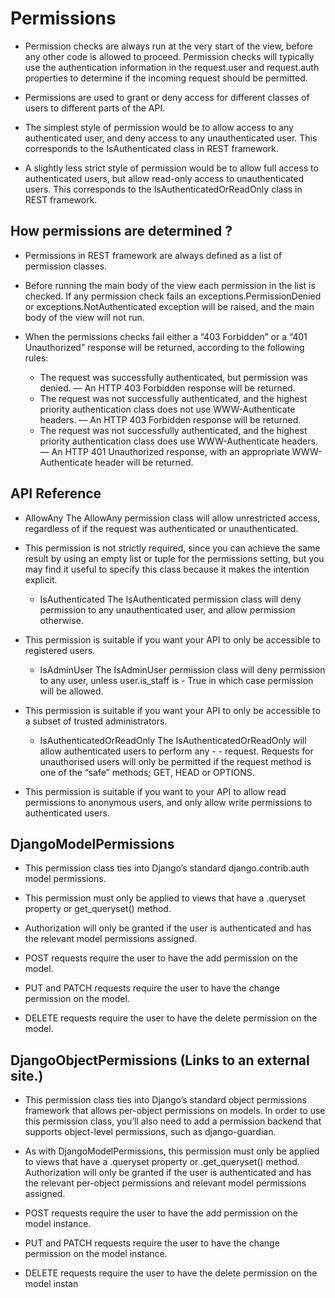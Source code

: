 # Permissions

- Permission checks are always run at the very start of the view, before any other code is allowed to proceed. Permission checks will typically use the authentication information in the request.user and request.auth properties to determine if the incoming request should be permitted.

- Permissions are used to grant or deny access for different classes of users to different parts of the API.

- The simplest style of permission would be to allow access to any authenticated user, and deny access to any unauthenticated user. This corresponds to the IsAuthenticated class in REST framework.

- A slightly less strict style of permission would be to allow full access to authenticated users, but allow read-only access to unauthenticated users. This corresponds to the IsAuthenticatedOrReadOnly class in REST framework.
## How permissions are determined ?

- Permissions in REST framework are always defined as a list of permission classes.

- Before running the main body of the view each permission in the list is checked. If any permission check fails an exceptions.PermissionDenied or exceptions.NotAuthenticated exception will be raised, and the main body of the view will not run.

- When the permissions checks fail either a “403 Forbidden” or a “401 Unauthorized” response will be returned, according to the following rules:

    - The request was successfully authenticated, but permission was denied. — An HTTP 403 Forbidden response will be returned.
    - The request was not successfully authenticated, and the highest priority authentication class does not use WWW-Authenticate headers. — An HTTP 403 Forbidden response will be returned.
    - The request was not successfully authenticated, and the highest priority authentication class does use WWW-Authenticate headers. — An HTTP 401 Unauthorized response, with an appropriate WWW-Authenticate header will be returned.

## API Reference

- AllowAny The AllowAny permission class will allow unrestricted access, regardless of if the request was authenticated or unauthenticated.

- This permission is not strictly required, since you can achieve the same result by using an empty list or tuple for the permissions setting, but you may find it useful to specify this class because it makes the intention explicit.

    - IsAuthenticated The IsAuthenticated permission class will deny permission to any unauthenticated user, and allow permission otherwise.

- This permission is suitable if you want your API to only be accessible to registered users.

    - IsAdminUser The IsAdminUser permission class will deny permission to any user, unless user.is_staff is - True in which case permission will be allowed.

- This permission is suitable if you want your API to only be accessible to a subset of trusted administrators.

    - IsAuthenticatedOrReadOnly The IsAuthenticatedOrReadOnly will allow authenticated users to perform any - - request. Requests for unauthorised users will only be permitted if the request method is one of the “safe” methods; GET, HEAD or OPTIONS.

- This permission is suitable if you want to your API to allow read permissions to anonymous users, and only allow write permissions to authenticated users.

## DjangoModelPermissions 

- This permission class ties into Django’s standard django.contrib.auth model permissions.

- This permission must only be applied to views that have a .queryset property or get_queryset() method.

- Authorization will only be granted if the user is authenticated and has the relevant model permissions assigned.

- POST requests require the user to have the add permission on the model.

- PUT and PATCH requests require the user to have the change permission on the model.

- DELETE requests require the user to have the delete permission on the model.

## DjangoObjectPermissions (Links to an external site.)

- This permission class ties into Django’s standard object permissions framework that allows per-object permissions on models. In order to use this permission class, you’ll also need to add a permission backend that supports object-level permissions, such as django-guardian.

- As with DjangoModelPermissions, this permission must only be applied to views that have a .queryset property or .get_queryset() method. Authorization will only be granted if the user is authenticated and has the relevant per-object permissions and relevant model permissions assigned.

- POST requests require the user to have the add permission on the model instance.

- PUT and PATCH requests require the user to have the change permission on the model instance.

- DELETE requests require the user to have the delete permission on the model instan